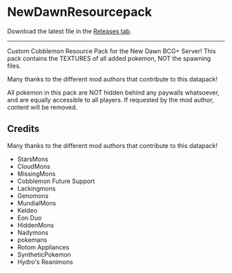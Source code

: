 # NewDawnResourcepack

Download the latest file in the [Releases tab](https://github.com/NewDawnBCG/NewDawnResourcepack/releases).

---

Custom Cobblemon Resource Pack for the New Dawn BCG+ Server! 
This pack contains the TEXTURES of all added pokemon, NOT the spawning files.

Many thanks to the different mod authors that contribute to this datapack! 

All pokemon in this pack are NOT hidden behind any paywalls whatsoever, and are equally accessible to all players. 
If requested by the mod author, content will be removed. 

## Credits

Many thanks to the different mod authors that contribute to this datapack! 

- StarsMons
- CloudMons
- MissingMons
- Cobblemon Future Support
- Lackingmons
- Genomons
- MundialMons
- Keldeo
- Eon Duo
- HiddenMons
- Nadymons
- pokemans
- Rotom Appliances
- SyntheticPokemon
- Hydro's Reanimons
